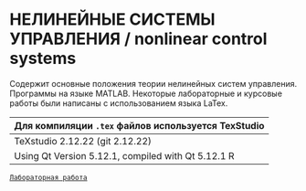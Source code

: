 # НЕЛИНЕЙНЫЕ СИСТЕМЫ УПРАВЛЕНИЯ / nonlinear control systems

Содержит основные положения теории нелинейных систем управления. Программы на языке MATLAB. 
Некоторые лабораторные и курсовые работы были написаны с 
использованием языка LaTex.

Для компиляции `.tex` файлов используется TexStudio |
--- |
TeXstudio 2.12.22 (git 2.12.22) |
Using Qt Version 5.12.1, compiled with Qt 5.12.1 R  |

[`Лабораторная работа`](lab_6/README.md)
